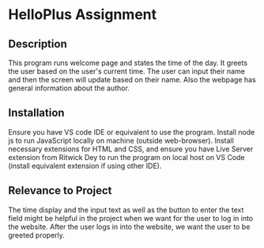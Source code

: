 # HelloPlus Assignment

## Description

This program runs welcome page and states the time of the day. It greets the user based on the user's current time. The user can input their name and then the screen will update based on their name. Also the webpage has general information about the author.

## Installation

Ensure you have VS code IDE or equivalent to use the program. Install node js to run JavaScript locally on machine (outside web-browser). Install necessary extensions for HTML and CSS, and ensure you have Live Server extension from Ritwick Dey to run the program on local host on VS Code (install equivalent extension if using other IDE).

## Relevance to Project

The time display and the input text as well as the button to enter the text field might be helpful in the project when we want for the user to log in into the website. After the user logs in into the website, we want the user to be greeted properly.
